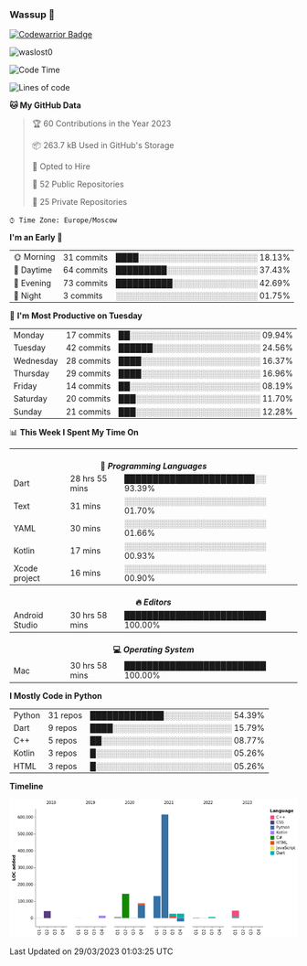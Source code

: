 ### Wassup 👋

[![Codewarrior Badge](https://www.codewars.com/users/waslost/badges/small)](https://www.codewars.com/users/waslost)

<p align="left"> <img src="https://komarev.com/ghpvc/?username=waslost0" alt="waslost0" /></p>

<!--START_SECTION:waka-->
![Code Time](http://img.shields.io/badge/Code%20Time-2%2C360%20hrs%2018%20mins-blue)

![Lines of code](https://img.shields.io/badge/From%20Hello%20World%20I%27ve%20Written-1%20Million%20lines%20of%20code-blue)

**🐱 My GitHub Data** 

> 🏆 60 Contributions in the Year 2023
 > 
> 📦 263.7 kB Used in GitHub's Storage 
 > 
> 💼 Opted to Hire
 > 
> 📜 52 Public Repositories 
 > 
> 🔑 25 Private Repositories  
 > 
`⌚︎ Time Zone: Europe/Moscow`

**I'm an Early 🐤** 

<table>
 <tr><td>🌞 Morning</td><td>31 commits</td><td>████░░░░░░░░░░░░░░░░░░░░░ 18.13%</td></tr>
 <tr><td>🌆 Daytime</td><td>64 commits</td><td>█████████░░░░░░░░░░░░░░░░ 37.43%</td></tr>
 <tr><td>🌃 Evening</td><td>73 commits</td><td>██████████░░░░░░░░░░░░░░░ 42.69%</td></tr>
 <tr><td>🌙 Night</td><td>3 commits</td><td>░░░░░░░░░░░░░░░░░░░░░░░░░ 01.75%</td></tr>
</table>

📅 **I'm Most Productive on Tuesday** 

<table>
 <tr><td>Monday</td><td>17 commits</td><td>██░░░░░░░░░░░░░░░░░░░░░░░ 09.94%</td></tr>
 <tr><td>Tuesday</td><td>42 commits</td><td>██████░░░░░░░░░░░░░░░░░░░ 24.56%</td></tr>
 <tr><td>Wednesday</td><td>28 commits</td><td>████░░░░░░░░░░░░░░░░░░░░░ 16.37%</td></tr>
 <tr><td>Thursday</td><td>29 commits</td><td>████░░░░░░░░░░░░░░░░░░░░░ 16.96%</td></tr>
 <tr><td>Friday</td><td>14 commits</td><td>██░░░░░░░░░░░░░░░░░░░░░░░ 08.19%</td></tr>
 <tr><td>Saturday</td><td>20 commits</td><td>███░░░░░░░░░░░░░░░░░░░░░░ 11.70%</td></tr>
 <tr><td>Sunday</td><td>21 commits</td><td>███░░░░░░░░░░░░░░░░░░░░░░ 12.28%</td></tr>
</table>

📊 **This Week I Spent My Time On** 

<table>
<tr><th colspan="3"><br>💬 <i>Programming Languages</i></th></tr> 
 <tr><td>Dart</td><td>28 hrs 55 mins</td><td>███████████████████████░░ 93.39%</td></tr>
 <tr><td>Text</td><td>31 mins</td><td>░░░░░░░░░░░░░░░░░░░░░░░░░ 01.70%</td></tr>
 <tr><td>YAML</td><td>30 mins</td><td>░░░░░░░░░░░░░░░░░░░░░░░░░ 01.66%</td></tr>
 <tr><td>Kotlin</td><td>17 mins</td><td>░░░░░░░░░░░░░░░░░░░░░░░░░ 00.93%</td></tr>
 <tr><td>Xcode project</td><td>16 mins</td><td>░░░░░░░░░░░░░░░░░░░░░░░░░ 00.90%</td></tr>

<tr><th colspan="3"><br>🔥 <i>Editors</i></th></tr> 
 <tr><td>Android Studio</td><td>30 hrs 58 mins</td><td>█████████████████████████ 100.00%</td></tr>

<tr><th colspan="3"><br>💻 <i>Operating System</i></th></tr> 
 <tr><td>Mac</td><td>30 hrs 58 mins</td><td>█████████████████████████ 100.00%</td></tr>
</table>

**I Mostly Code in Python** 

<table>
 <tr><td>Python</td><td>31 repos</td><td>█████████████░░░░░░░░░░░░ 54.39%</td></tr>
 <tr><td>Dart</td><td>9 repos</td><td>████░░░░░░░░░░░░░░░░░░░░░ 15.79%</td></tr>
 <tr><td>C++</td><td>5 repos</td><td>██░░░░░░░░░░░░░░░░░░░░░░░ 08.77%</td></tr>
 <tr><td>Kotlin</td><td>3 repos</td><td>█░░░░░░░░░░░░░░░░░░░░░░░░ 05.26%</td></tr>
 <tr><td>HTML</td><td>3 repos</td><td>█░░░░░░░░░░░░░░░░░░░░░░░░ 05.26%</td></tr>
</table>


**Timeline**

![Chart not found](https://raw.githubusercontent.com/waslost0/waslost0/master/charts/bar_graph.png) 


 Last Updated on 29/03/2023 01:03:25 UTC
<!--END_SECTION:waka-->

